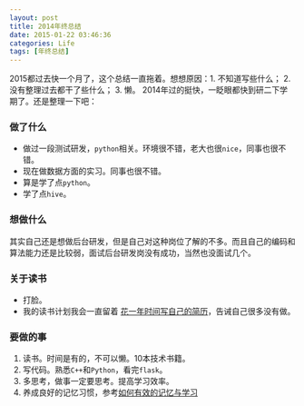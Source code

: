 ```yaml
---
layout: post
title: 2014年终总结
date: 2015-01-22 03:46:36
categories: Life
tags: [年终总结]
---
```

2015都过去快一个月了，这个总结一直拖着。想想原因：1. 不知道写些什么； 2. 没有整理过去都干了些什么； 3. 懒。
2014年过的挺快，一眨眼都快到研二下学期了。还是整理一下吧：
<!-- more -->

### 做了什么
- 做过一段测试研发，`python`相关。环境很不错，老大也很`nice`，同事也很不错。
- 现在做数据方面的实习。同事也很不错。
- 算是学了点`python`。
- 学了点`hive`。

### 想做什么
其实自己还是想做后台研发，但是自己对这种岗位了解的不多。而且自己的编码和算法能力还是比较弱，面试后台研发岗没有成功，当然也没面试几个。

### 关于读书
- 打脸。
- 我的读书计划我会一直留着 [花一年时间写自己的简历](http://qinf.github.io/2014/06/14/xiejianlian/)，告诫自己很多没有做。

### 要做的事
1. 读书。时间是有的，不可以懒。10本技术书籍。
2. 写代码。熟悉`C++`和`Python`，看完`flask`。
3. 多思考，做事一定要思考。提高学习效率。
4. 养成良好的记忆习惯，参考[如何有效的记忆与学习](http://mindhacks.cn/2009/03/28/effective-learning-and-memorization/)

